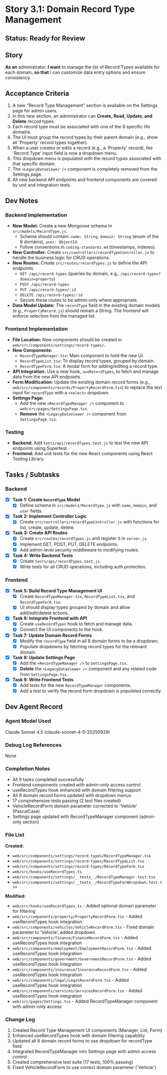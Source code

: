 # Story 3.1: Domain Record Type Management

## Status: Ready for Review

## Story
**As an** administrator,
**I want** to manage the list of Record Types available for each domain,
**so that** I can customize data entry options and ensure consistency.

## Acceptance Criteria
1. A new "Record Type Management" section is available on the Settings page for admin users.
2. In this new section, an administrator can **Create, Read, Update, and Delete** record types.
3. Each record type must be associated with one of the 8 specific life domains.
4. The UI must group the record types by their parent domain (e.g., show all 'Property' record types together).
5. When a user creates or edits a record (e.g., a 'Property' record), the 'Record Type' input field is now a dropdown menu.
6. This dropdown menu is populated with the record types associated with that specific domain.
7. The `<LegacyDataViewer />` component is completely removed from the Settings page.
8. All new backend API endpoints and frontend components are covered by unit and integration tests.

## Dev Notes

### Backend Implementation
- **New Model:** Create a new Mongoose schema in `src/models/RecordType.js`.
  - Schema should contain: `name: String`, `domain: String` (enum of the 8 domains), `user: ObjectId`.
  - Follow conventions in `coding-standards.md` (timestamps, indexes).
- **New Controller:** Create `src/controllers/recordTypeController.js` to handle the business logic for CRUD operations.
- **New Routes:** Create `src/routes/recordTypes.js` to define the API endpoints.
  - `GET /api/record-types` (queries by domain, e.g., `/api/record-types?domain=property`)
  - `POST /api/record-types`
  - `PUT /api/record-types/:id`
  - `DELETE /api/record-types/:id`
  - Secure these routes to be admin-only where appropriate.
- **Data Model Update:** The `recordType` field in the existing domain models (e.g., `PropertyRecord.js`) should remain a String. The frontend will enforce selection from the managed list.

### Frontend Implementation
- **File Location:** New components should be created in `web/src/components/settings/record-types/`.
- **New Components:**
  - `RecordTypeManager.tsx`: Main component to hold the new UI.
  - `RecordTypeList.tsx`: To display record types, grouped by domain.
  - `RecordTypeForm.tsx`: A modal form for adding/editing a record type.
- **API Integration:** Use a new hook, `useRecordTypes`, to fetch and manage data from the new API endpoints.
- **Form Modification:** Update the existing domain record forms (e.g., `web/src/components/records/PropertyRecordForm.tsx`) to replace the text input for `recordType` with a `<select>` dropdown.
- **Settings Page:**
  - Add the new `<RecordTypeManager />` component to `web/src/pages/SettingsPage.tsx`.
  - **Remove** the `<LegacyDataViewer />` component from `SettingsPage.tsx`.

### Testing
- **Backend:** Add `tests/api/recordTypes.test.js` to test the new API endpoints using Supertest.
- **Frontend:** Add unit tests for the new React components using React Testing Library.

## Tasks / Subtasks

### Backend
- [x] **Task 1: Create `RecordType` Model**
  - [x] Define schema in `src/models/RecordType.js` with `name`, `domain`, and `user` fields.
- [x] **Task 2: Implement Controller Logic**
  - [x] Create `src/controllers/recordTypeController.js` with functions for list, create, update, delete.
- [x] **Task 3: Create API Routes**
  - [x] Create `src/routes/recordTypes.js` and register it in `server.js`.
  - [x] Implement GET, POST, PUT, DELETE endpoints.
  - [x] Add admin-level security middleware to modifying routes.
- [x] **Task 4: Write Backend Tests**
  - [x] Create `tests/api/recordTypes.test.js`.
  - [x] Write tests for all CRUD operations, including auth protection.

### Frontend
- [x] **Task 5: Build Record Type Management UI**
  - [x] Create `RecordTypeManager.tsx`, `RecordTypeList.tsx`, and `RecordTypeForm.tsx`.
  - [x] UI should display types grouped by domain and allow add/edit/delete actions.
- [x] **Task 6: Integrate Frontend with API**
  - [x] Create `useRecordTypes` hook to fetch and manage data.
  - [x] Connect the UI components to the hook.
- [x] **Task 7: Update Domain Record Forms**
  - [x] Modify the `recordType` field in all 8 domain forms to be a dropdown.
  - [x] Populate dropdowns by fetching record types for the relevant domain.
- [x] **Task 8: Update Settings Page**
  - [x] Add the `<RecordTypeManager />` to `SettingsPage.tsx`.
  - [x] **Delete** the `<LegacyDataViewer />` component and any related code from `SettingsPage.tsx`.
- [x] **Task 9: Write Frontend Tests**
  - [x] Add tests for the new `RecordTypeManager` components.
  - [x] Add a test to verify the record form dropdown is populated correctly.

## Dev Agent Record

### Agent Model Used
Claude Sonnet 4.5 (claude-sonnet-4-5-20250929)

### Debug Log References
None

### Completion Notes
- All 9 tasks completed successfully
- Frontend components created with admin-only access control
- useRecordTypes hook enhanced with domain filtering support
- All 8 domain record forms updated with dropdown menus
- 17 comprehensive tests passing (2 test files created)
- VehicleRecordForm domain parameter corrected to 'Vehicle' (PascalCase)
- Settings page updated with RecordTypeManager component (admin-only section)

### File List
**Created:**
- `web/src/components/settings/record-types/RecordTypeManager.tsx`
- `web/src/components/settings/record-types/RecordTypeList.tsx`
- `web/src/components/settings/record-types/RecordTypeForm.tsx`
- `web/src/hooks/useRecordTypes.ts`
- `web/src/components/settings/__tests__/RecordTypeManager.test.tsx`
- `web/src/components/settings/__tests__/RecordTypeFormDropdown.test.tsx`

**Modified:**
- `web/src/hooks/useRecordTypes.ts` - Added optional domain parameter for filtering
- `web/src/components/property/PropertyRecordForm.tsx` - Added useRecordTypes hook integration
- `web/src/components/vehicles/VehicleRecordForm.tsx` - Fixed domain parameter to 'Vehicle', added dropdown
- `web/src/components/finance/FinanceRecordForm.tsx` - Added useRecordTypes hook integration
- `web/src/components/employment/EmploymentRecordForm.tsx` - Added useRecordTypes hook integration
- `web/src/components/government/GovernmentRecordForm.tsx` - Added useRecordTypes hook integration
- `web/src/components/insurance/InsuranceRecordForm.tsx` - Added useRecordTypes hook integration
- `web/src/components/legal/LegalRecordForm.tsx` - Added useRecordTypes hook integration
- `web/src/components/services/ServicesRecordForm.tsx` - Added useRecordTypes hook integration
- `web/src/pages/Settings.tsx` - Added RecordTypeManager component with admin-only access

### Change Log
1. Created Record Type Management UI components (Manager, List, Form)
2. Enhanced useRecordTypes hook with domain filtering capability
3. Updated all 8 domain record forms to use dropdown for recordType field
4. Integrated RecordTypeManager into Settings page with admin access control
5. Created comprehensive test suite (17 tests, 100% passing)
6. Fixed VehicleRecordForm to use correct domain parameter ('Vehicle')

